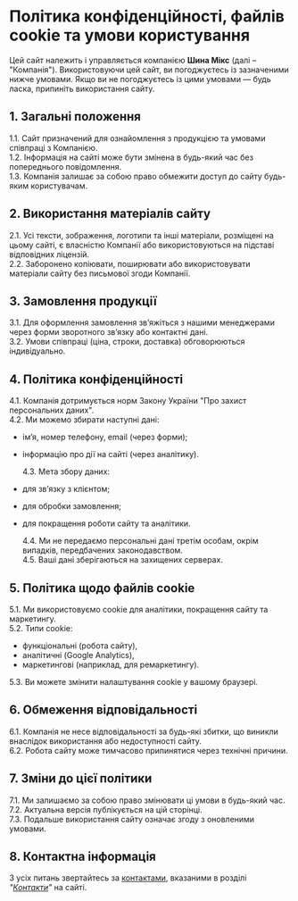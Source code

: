 # Політика конфіденційності, файлів cookie та умови користування

Цей сайт належить і управляється компанією **Шина Мікс** (далі – "Компанія"). Використовуючи цей сайт, ви погоджуєтесь із зазначеними нижче умовами. Якщо ви не погоджуєтесь із цими умовами — будь ласка, припиніть використання сайту.

## 1. Загальні положення

1.1. Сайт призначений для ознайомлення з продукцією та умовами співпраці з Компанією.  
1.2. Інформація на сайті може бути змінена в будь-який час без попереднього повідомлення.  
1.3. Компанія залишає за собою право обмежити доступ до сайту будь-яким користувачам.

## 2. Використання матеріалів сайту

2.1. Усі тексти, зображення, логотипи та інші матеріали, розміщені на цьому сайті, є власністю Компанії або використовуються на підставі відповідних ліцензій.  
2.2. Заборонено копіювати, поширювати або використовувати матеріали сайту без письмової згоди Компанії.

## 3. Замовлення продукції

3.1. Для оформлення замовлення зв’яжіться з нашими менеджерами через форми зворотного зв’язку або контактні дані.  
3.2. Умови співпраці (ціна, строки, доставка) обговорюються індивідуально.

## 4. Політика конфіденційності

4.1. Компанія дотримується норм Закону України "Про захист персональних даних".  
4.2. Ми можемо збирати наступні дані:

- ім’я, номер телефону, email (через форми);
- інформацію про дії на сайті (через аналітику).

  4.3. Мета збору даних:

- для зв’язку з клієнтом;
- для обробки замовлення;
- для покращення роботи сайту та аналітики.

  4.4. Ми не передаємо персональні дані третім особам, окрім випадків, передбачених законодавством.  
  4.5. Ваші дані зберігаються на захищених серверах.

## 5. Політика щодо файлів cookie

5.1. Ми використовуємо cookie для аналітики, покращення сайту та маркетингу.  
5.2. Типи cookie:

- функціональні (робота сайту),
- аналітичні (Google Analytics),
- маркетингові (наприклад, для ремаркетингу).

5.3. Ви можете змінити налаштування cookie у вашому браузері.

## 6. Обмеження відповідальності

6.1. Компанія не несе відповідальності за будь-які збитки, що виникли внаслідок використання або недоступності сайту.  
6.2. Робота сайту може тимчасово припинятися через технічні причини.

## 7. Зміни до цієї політики

7.1. Ми залишаємо за собою право змінювати ці умови в будь-який час.  
7.2. Актуальна версія публікується на цій сторінці.  
7.3. Подальше використання сайту означає згоду з оновленими умовами.

## 8. Контактна інформація

З усіх питань звертайтесь за [контактами](/#contacts), вказаними в розділі _"[Контакти](/#contacts)"_ на сайті.
